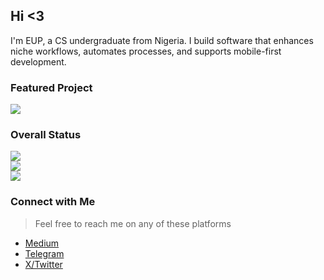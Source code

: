 ## Hi <3 

I'm EUP, a CS undergraduate from Nigeria. I build software that enhances niche workflows, automates processes, and supports mobile-first development.

### Featured Project

![](https://github-readme-stats.vercel.app/api/pin?username=euptron&repo=CodeOps-Studio&show_icons=true&theme=github_dark_dimmed&hide_border=false&include_all_commits=true&count_private=true&layout=compact)

### Overall Status

![](https://github-readme-stats.vercel.app/api?username=euptron&theme=github_dark_dimmed&hide_border=false&include_all_commits=true&count_private=true)  
![](https://github-readme-streak-stats.herokuapp.com/?user=euptron&theme=github_dark_dimmed&hide_border=false)  
![](https://github-readme-stats.vercel.app/api/top-langs/?username=euptron&theme=github_dark_dimmed&hide_border=false&include_all_commits=true&count_private=true&layout=compact)

### Connect with Me
> Feel free to reach me on any of these platforms

- [Medium](https://medium.com/@eup)
- [Telegram](https://t.me/euptron)
- [X/Twitter](https://x.com/euptron)
